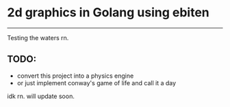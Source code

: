 # 2d graphics in Golang using ebiten
---

Testing the waters rn.

## TODO:
- convert this project into a physics engine
- or just implement conway's game of life and call it a day

idk rn. will update soon.

